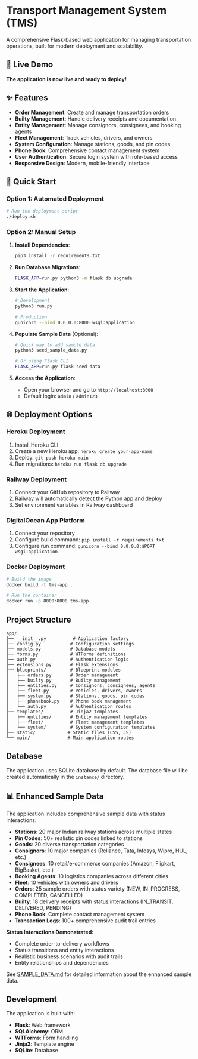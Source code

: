 # Transport Management System (TMS)

A comprehensive Flask-based web application for managing transportation operations, built for modern deployment and scalability.

## 🚀 Live Demo

**The application is now live and ready to deploy!**

## ✨ Features

- **Order Management**: Create and manage transportation orders
- **Builty Management**: Handle delivery receipts and documentation
- **Entity Management**: Manage consignors, consignees, and booking agents
- **Fleet Management**: Track vehicles, drivers, and owners
- **System Configuration**: Manage stations, goods, and pin codes
- **Phone Book**: Comprehensive contact management system
- **User Authentication**: Secure login system with role-based access
- **Responsive Design**: Modern, mobile-friendly interface

## 🚀 Quick Start

### Option 1: Automated Deployment
```bash
# Run the deployment script
./deploy.sh
```

### Option 2: Manual Setup
1. **Install Dependencies**:
   ```bash
   pip3 install -r requirements.txt
   ```

2. **Run Database Migrations**:
   ```bash
   FLASK_APP=run.py python3 -m flask db upgrade
   ```

3. **Start the Application**:
   ```bash
   # Development
   python3 run.py
   
   # Production
   gunicorn --bind 0.0.0.0:8000 wsgi:application
   ```

4. **Populate Sample Data** (Optional):
   ```bash
   # Quick way to add sample data
   python3 seed_sample_data.py
   
   # Or using Flask CLI
   FLASK_APP=run.py flask seed-data
   ```

5. **Access the Application**:
   - Open your browser and go to `http://localhost:8000`
   - Default login: `admin` / `admin123`

## 🌐 Deployment Options

### Heroku Deployment
1. Install Heroku CLI
2. Create a new Heroku app: `heroku create your-app-name`
3. Deploy: `git push heroku main`
4. Run migrations: `heroku run flask db upgrade`

### Railway Deployment
1. Connect your GitHub repository to Railway
2. Railway will automatically detect the Python app and deploy
3. Set environment variables in Railway dashboard

### DigitalOcean App Platform
1. Connect your repository
2. Configure build command: `pip install -r requirements.txt`
3. Configure run command: `gunicorn --bind 0.0.0.0:$PORT wsgi:application`

### Docker Deployment
```bash
# Build the image
docker build -t tms-app .

# Run the container
docker run -p 8000:8000 tms-app
```

## Project Structure

```
app/
├── __init__.py          # Application factory
├── config.py           # Configuration settings
├── models.py           # Database models
├── forms.py            # WTForms definitions
├── auth.py             # Authentication logic
├── extensions.py       # Flask extensions
├── blueprints/         # Blueprint modules
│   ├── orders.py       # Order management
│   ├── builty.py       # Builty management
│   ├── entities.py     # Consignors, consignees, agents
│   ├── fleet.py        # Vehicles, drivers, owners
│   ├── system.py       # Stations, goods, pin codes
│   ├── phonebook.py    # Phone book management
│   └── auth.py         # Authentication routes
├── templates/          # Jinja2 templates
│   ├── entities/       # Entity management templates
│   ├── fleet/          # Fleet management templates
│   └── system/         # System configuration templates
├── static/            # Static files (CSS, JS)
└── main/              # Main application routes
```

## Database

The application uses SQLite database by default. The database file will be created automatically in the `instance/` directory.

## 📊 Enhanced Sample Data

The application includes comprehensive sample data with status interactions:

- **Stations**: 20 major Indian railway stations across multiple states
- **Pin Codes**: 50+ realistic pin codes linked to stations  
- **Goods**: 20 diverse transportation categories
- **Consignors**: 10 major companies (Reliance, Tata, Infosys, Wipro, HUL, etc.)
- **Consignees**: 10 retail/e-commerce companies (Amazon, Flipkart, BigBasket, etc.)
- **Booking Agents**: 10 logistics companies across different cities
- **Fleet**: 10 vehicles with owners and drivers
- **Orders**: 25 sample orders with status variety (NEW, IN_PROGRESS, COMPLETED, CANCELLED)
- **Builty**: 18 delivery receipts with status interactions (IN_TRANSIT, DELIVERED, PENDING)
- **Phone Book**: Complete contact management system
- **Transaction Logs**: 100+ comprehensive audit trail entries

**Status Interactions Demonstrated:**
- Complete order-to-delivery workflows
- Status transitions and entity interactions
- Realistic business scenarios with audit trails
- Entity relationships and dependencies

See [SAMPLE_DATA.md](SAMPLE_DATA.md) for detailed information about the enhanced sample data.

## Development

The application is built with:
- **Flask**: Web framework
- **SQLAlchemy**: ORM
- **WTForms**: Form handling
- **Jinja2**: Template engine
- **SQLite**: Database